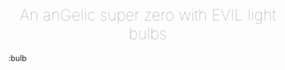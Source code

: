 
<h1 align='center' style='font-weight: 100 !important; color: #9e9e9e !important;'>An anGelic super zero with EVIL light bulbs</h1> :bulb

